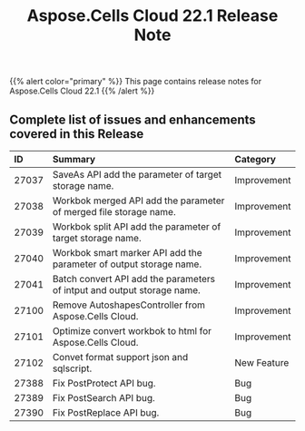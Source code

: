 ﻿---
title: Aspose.Cells Cloud 22.1 Release Note
second_title: Aspose.Cells Cloud Documen
type: docs
url: /ar/aspose-cells-cloud-22-1-release-notes/
description: Aspose.Cells Cloud supports Excel to create, convert, merge, split, protected, inner object operation, and so on
weight: 21
---
{{% alert color="primary" %}} 
This page contains release notes for Aspose.Cells Cloud 22.1
{{% /alert %}} 
## **Complete list of issues and enhancements covered in this Release**
|**ID**|**Summary**|**Category**|
|:- |:- |:- |
|27037 |SaveAs API add the parameter of target storage name.|Improvement |
|27038 |Workbok merged API add the parameter of merged file storage name.|Improvement |
|27039 |Workbok split API add the parameter of target storage name.|Improvement |
|27040 |Workbok smart marker API add the parameter of output storage name.|Improvement |
|27041 |Batch convert API add the parameters of intput and output storage name.|Improvement |
|27100 |Remove AutoshapesController from Aspose.Cells Cloud.|Improvement |
|27101 |Optimize convert workbok to html for Aspose.Cells Cloud.|Improvement |
|27102 |Convet format support json and sqlscript.|New Feature |
|27388 |Fix PostProtect API bug.|Bug |
|27389 |Fix PostSearch API bug.|Bug |
|27390 |Fix PostReplace API bug.|Bug |
